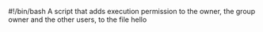 #!/bin/bash
A script that adds execution permission to the owner, the group owner and the other users, to the file hello
